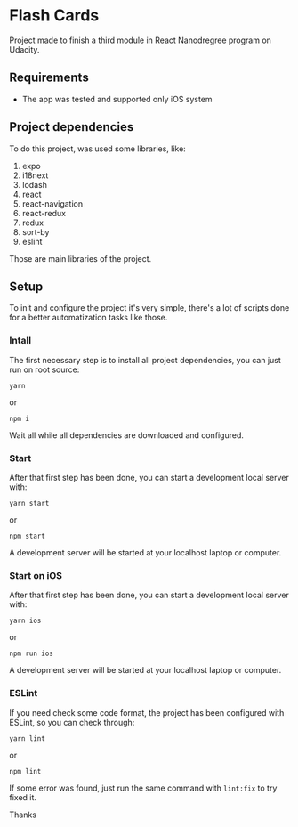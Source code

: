 # Flash Cards
Project made to finish a third module in React Nanodregree program on Udacity.

## Requirements

- The app was tested and supported only iOS system

## Project dependencies
To do this project, was used some libraries, like:

1. expo
2. i18next
3. lodash
4. react
5. react-navigation
6. react-redux
7. redux
8. sort-by
9. eslint

Those are main libraries of the project.

## Setup
To init and configure the project it's very simple, there's a lot of scripts done for a better automatization tasks like those.

### Intall
The first necessary step is to install all project dependencies, you can just run on root source:

```
yarn
```

or

```
npm i
```

Wait all while all dependencies are downloaded and configured.

### Start
After that first step has been done, you can start a development local server with:

```
yarn start
```

or

```
npm start
```

A development server will be started at your localhost laptop or computer.

### Start on iOS
After that first step has been done, you can start a development local server with:

```
yarn ios
```

or

```
npm run ios
```

A development server will be started at your localhost laptop or computer.


### ESLint
If you need check some code format, the project has been configured with ESLint, so you can check through:

```
yarn lint
```

or

```
npm lint
```

If some error was found, just run the same command with `lint:fix` to try fixed it.

Thanks
